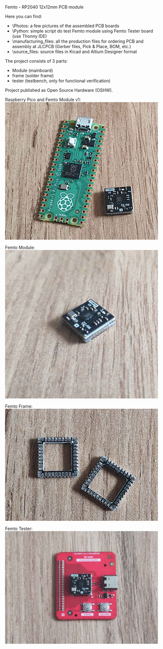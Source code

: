 Femto - RP2040 12x12mm PCB module

Here you can find:
- \Photos: a few pictures of the assembled PCB boards
- \Python: simple script do test Femto module using Femto Tester board (use Thonny IDE)
- \manufacturing_files: all the production files for ordering PCB and assembly at JLCPCB (Gerber files, Pick & Place, BOM, etc.)
- \source_files: source files in Kicad and Altium Designer format

The project consists of 3 parts:
- Module (mainboard)
- frame (solder frame)
- tester (testbench, only for functional verification)

Project published as Open Source Hardware (OSHW).

Raspberry Pico and Femto Module v1:
![Screenshot](Photos/Femto_Module_Raspberry_Pico_01.png)

Femto Module:
![Screenshot](Photos/Femto_module_06.png)

Femto Frame:
![Screenshot](Photos/Femto_frame_01.png)

Femto Tester:
![Screenshot](Photos/Femto_tester_05.png)
